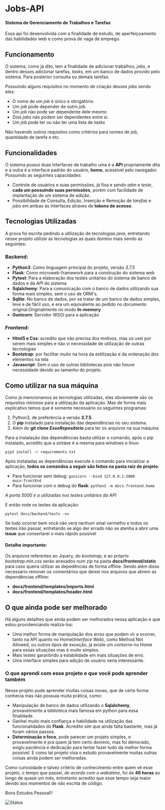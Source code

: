 # Jobs-API
#### Sistema de Gerenciamento de Trabalhos e Tarefas
Essa api foi desenvolvida com a finalidade de estudo, de aperfeiçoamento das habilidades web e como prova de vaga de emprego.

##  Funcionamento
O sistema, como já dito, tem a finalidade de adicionar trabalhos, *jobs*, e dentro desses adicionar tarefas, *tasks*, em um banco de dados provido pelo sistema. Para posterior consulta ou demais tarefas.

Possuindo alguns requisitos no momento de criação desses *jobs* sendo eles:
- O nome de um *job* é único e obrigatório.
- Um *job* pode depender de outro *job*.
- Um *job* não pode ser dependente dele mesmo
- Dois *jobs* não podem ser dependentes entre si.
- Um *job* pode ter ou não ter uma lista de *tasks*

Não havendo outros requisitos como critérios para nomes de job, quantidade de tarefa e etc.

## Funcionalidades
O sistema possui duas interfaces de trabalho uma é a **API** propriamente dita e a outra é a interface padrão do usuário, **home**, acessível pelo navegador.
Possuindo as seguintes capacidades:
- Controle de usuários e suas permissões, já fixa e sendo *adm* e *teste*, **cada um possuindo suas permissões**, porém com facilidade de implantação de um sistema de adição.
- Possibilidade de Consulta, Edição, Inserção e Remoção de *tarefas* e *jobs* em ambas as interfaces atráves de **tokens de acesso**.

## Tecnologias Utilizadas
A prova foi escrita pedindo a utilização de tecnologias *java*, entretando nesse projeto utilizei as tecnologias as quais domino mais sendo as seguintes:
### Backend:
- **Python3**: Como linguagem principal do projeto, versão *3.7.5*
- **Flask**: Como microweb-framework para a construção do sistema web
- **Pytest**: Para a elaboração dos testes unitários do sistema de banco de dados e da *API* do sistema
- **Sqlalchemy**: Para a comunicação com o banco de dados utilizando sua forma mais simples, sem o uso de ORM's.
- **Sqlite**: No banco de dados, por se tratar de um banco de dados simples, leve e de fácil uso, e era um equivalente ao pedido no documento original.Originalmente no modo **In-memory**
- **Gunicorn**: Servidor WSGI para a aplicação

### Frontend:
- **Html5 e Css**: acredito que não precisa dos motivos, mas os usei por serem mais simples e não vi necessidade de utilização de outras tecnologias
- **Bootstrap**: por facilitar muito na hora da estilização e da ordenação dos elementos na tela
- **Javascript**: Sem o uso de outras bibliotecas pois não houve necessidade devido ao tamanho do projeto.

## Como utilizar na sua máquina
Como já mencionamos as tecnologias utilizadas, elas obviamente são os requisitos mínimos para a utilização da aplicação. Mas de forma mais explicativo temos que é somente necessário os seguintes programas:
1. Python3, de preferência a versão **3.7.5**.
2. O **pip** instalado para instalação das dependências no seu sistema.
3. Além do **git clone *EsseRepositório*** para ter os arquivos na sua máquina

Para a instalação das dependências basta utilizar o comando, após o pip instalado, acredito que a sintáxe é a mesma para windows e linux:

`pip3 install -r requirements.txt`

Após instaladas as dependências execute o comando para inicializar a aplicação, **todos os comandos a seguir são feitos na pasta raiz do projeto**:

- Para funcionar sem debug: `gunicorn --bind 127.0.0.1:5000 main:frontEnd` 
- Para funcionar com o debug do **flask**: `python3 -m docs.frontend.home`

*A porta 5000 é a utilizadas nos testes unitários da API*

E então rode os testes da aplicação:

`pytest docs/backend/tests -vv`

Se tudo ocorrer bem você não verá nenhum sinal vermelho e todos os testes irão passar, entretando se algo der errado não se atenha a abrir uma **issue** que consertarei o mais rápido possível

#### Detalhe importante:
Os arquivos referentes ao Jquery, *do bootstrap*, e ao próprio *bootstrap.min.css* serão anexados num zip na pasta **docs/frontend/static** para caso queira utilizar as depedências de forma offline. Sendo além disso necessário remover os comentários que deixei nos arquivos que abrem as dependências offline:
- **docs/frontend/templates/imports.html**
- **docs/frontend/templates/header.html**

## O que ainda pode ser melhorado
Há alguns detalhes que ainda podem ser melhorados nessa aplicação e que estou providenciando realizá-los:
- Uma melhor forma de manipulação dos erros que podem vir a ocorrer, tanto na API quanto no Home(*Interface Web*), como Method Not Allowed, ou outros tipos de exceção, já existe um contorno no Home para essas situações mas é muito simples.
- Mais testes garantindo a estabilidade em mais situações de erro.
- Uma interface simples para adição de usuário seria interessante.

###  O que aprendi com esse projeto e que você pode aprender também

Nesse projeto pude aprender muitas coisas novas, que de certa forma conhecia mas não possuia muita prática, como: 
- Manipulação de banco de dados utilizando o **Sqlalchemy**, provavelmente a biblioteca mais famosa em python para essa finalidade. 
- Ganhei muito mais confiança e habilidade na utilização das funcionalidades do **Flask**. Acredito sim que ainda falta bastante, mas já foram vários passos.
- **Determinação e foco**, pode parecer um projeto simples, e provavelmente é pra quem já tem certo domínio, mas foi demorado, exigiu paciência e dedicação para tentar fazer tudo da melhor forma possível. E como tal projeto visa o estudo provavelmente muitas outras coisas ainda podem ser melhoradas.

Como curiosidade e talvez critério de conhecimento entre quem vê esse projeto, o tempo que passei, *de acordo com o wakatime*, foi de **46 horas** ao longo de quase um mês, entretanto acredito que esse tempo seja maior devido aos momentos de não escrita de código.

Bons Estudos Pessoal!!

![Status](https://img.shields.io/badge/Working-Yes-Success "Status")
